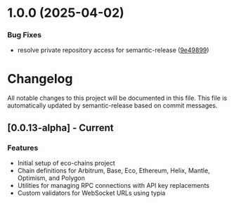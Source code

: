 # 1.0.0 (2025-04-02)


### Bug Fixes

* resolve private repository access for semantic-release ([9e49899](https://github.com/eco/eco-chains/commit/9e49899d15cf9cec8c43ddc8e916feaf396e8ec8))

# Changelog

All notable changes to this project will be documented in this file. This file is automatically updated by semantic-release based on commit messages.

## [0.0.13-alpha] - Current

### Features

- Initial setup of eco-chains project
- Chain definitions for Arbitrum, Base, Eco, Ethereum, Helix, Mantle, Optimism, and Polygon
- Utilities for managing RPC connections with API key replacements
- Custom validators for WebSocket URLs using typia
